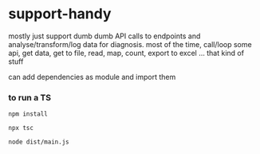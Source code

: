 # support-handy
mostly just support dumb dumb API calls to endpoints and analyse/transform/log data for diagnosis. most of the time, call/loop some api, get data, get to file, read, map, count, export to excel ... that kind of stuff

can add dependencies as module and import them


### to run a TS
`npm install`

`npx tsc`

`node dist/main.js`


